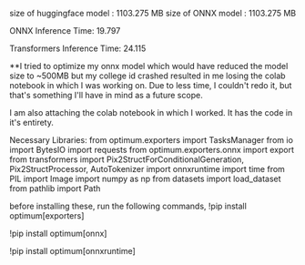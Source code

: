 size of huggingface model : 1103.275 MB
size of ONNX model : 1103.275 MB

ONNX Inference Time: 19.797

Transformers Inference Time: 24.115


**I tried to optimize my onnx model which would have reduced the model size to ~500MB but my college id crashed resulted in me losing the colab notebook in which I was working on. Due to less time, I couldn't redo it, but that's something I'll have in mind as a future scope.

I am also attaching the colab notebook in which I worked. It has the code in it's entirety. 

Necessary Libraries:
from optimum.exporters import TasksManager
from io import BytesIO
import requests
from optimum.exporters.onnx import export
from transformers import Pix2StructForConditionalGeneration, Pix2StructProcessor, AutoTokenizer
import onnxruntime
import time
from PIL import Image
import numpy as np
from datasets import load_dataset
from pathlib import Path

before installing these, run the following commands,
!pip install optimum[exporters]

!pip install optimum[onnx]

!pip install optimum[onnxruntime]
